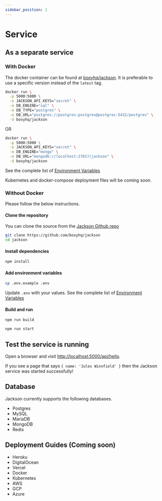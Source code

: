```yaml
---
sidebar_position: 1
---
```


# Service


## As a separate service

### With Docker

The docker container can be found at [boxyhq/jackson](https://hub.docker.com/r/boxyhq/jackson/tags). It is preferable to use a specific version instead of the `latest` tag.

```bash
docker run \
  -p 5000:5000 \
  -e JACKSON_API_KEYS="secret" \
  -e DB_ENGINE="sql" \
  -e DB_TYPE="postgres" \
  -e DB_URL="postgres://postgres:postgres@postgres:5432/postgres" \
  -d boxyhq/jackson
```

OR

```bash
docker run \
  -p 5000:5000 \
  -e JACKSON_API_KEYS="secret" \
  -e DB_ENGINE="mongo" \
  -e DB_URL="mongodb://localhost:27017/jackson" \
  -d boxyhq/jackson
```

See the complete list of [Environment Variables](../env-variables.md)

Kubernetes and docker-compose deployment files will be coming soon.

### Without Docker

Please follow the below instructions. 

#### Clone the repository

You can clone the source from the [Jackson Github repo](https://github.com/boxyhq/jackson/tree/release)

```bash
git clone https://github.com/boxyhq/jackson
cd jackson
```

#### Install dependencies

```bash
npm install
```

#### Add environment variables

```bash
cp .env.example .env
```

Update `.env` with your values. See the complete list of [Environment Variables](../env-variables.md)

#### Build and run

```bash
npm run build
```

```bash
npm run start
```

## Test the service is running

Open a browser and visit [http://localhost:5000/api/hello](http://localhost:5000/api/hello). 

If you see a page that says `{ name: 'Jules Winnfield' }` then the Jackson service was started successfully!

## Database

Jackson currently supports the following databases.

- Postgres
- MySQL
- MariaDB
- MongoDB
- Redis

## Deployment Guides (Coming soon)

- Heroku
- DigitalOcean
- Vercel
- Docker
- Kubernetes
- AWS
- GCP
- Azure

